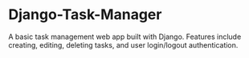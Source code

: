 # Django-Task-Manager
A basic task management web app built with Django. Features include creating, editing, deleting tasks, and user login/logout authentication.
